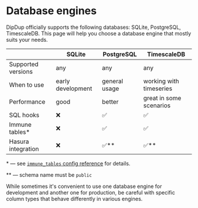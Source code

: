 # Database engines

DipDup officially supports the following databases: SQLite, PostgreSQL, TimescaleDB. This page will help you choose a database engine that mostly suits your needs.

| | SQLite | PostgreSQL | TimescaleDB |
|---| --- | --- | --- |
| Supported versions | any | any | any |
| When to use | early development | general usage | working with timeseries
| Performance | good | better | great in some scenarios |
| SQL hooks | ❌ | ✅ | ✅ |
| Immune tables\* | ❌ | ✅ | ✅ |
| Hasura integration | ❌ | ✅\*\*| ✅\*\*|

\* — see [`immune_tables` config reference](../config-reference/database.md#immune-tables) for details.

\*\* — schema name must be `public`

While sometimes it's convenient to use one database engine for development and another one for production, be careful with specific column types that behave differently in various engines.
